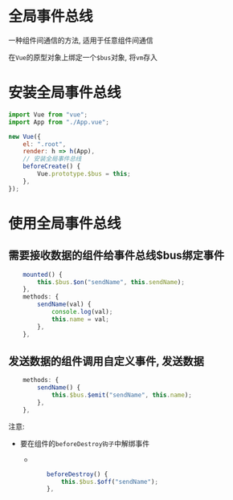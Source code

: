 # 全局事件总线

一种组件间通信的方法, 适用于任意组件间通信

在`Vue`​的原型对象上绑定一个`$bus`​对象, 将`vm`​存入

# 安装全局事件总线

```js
import Vue from "vue";
import App from "./App.vue";

new Vue({
    el: ".root",
    render: h => h(App),
    // 安装全局事件总线
    beforeCreate() {
        Vue.prototype.$bus = this;
    },
});
```

# 使用全局事件总线

## 需要接收数据的组件给事件总线$bus绑定事件

```js
    mounted() {
        this.$bus.$on("sendName", this.sendName);
    },
    methods: {
        sendName(val) {
            console.log(val);
            this.name = val;
        },
    },
```

## 发送数据的组件调用自定义事件, 发送数据

```js
    methods: {
        sendName() {
            this.$bus.$emit("sendName", this.name);
        },
    },
```

注意: 

* 要在组件的`beforeDestroy钩子`中解绑事件

  * ‍

    ```js
        beforeDestroy() {
            this.$bus.$off("sendName");
        },
    ```

‍
